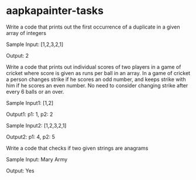 # aapkapainter-tasks

Write a code that prints out the first occurrence of a duplicate in a given array of integers

Sample Input: [1,2,3,2,1]

Output: 2

Write a code that prints out individual scores of two players in a game of cricket where score is given as runs per ball in an array. In a game of cricket a person changes strike if he scores an odd number, and keeps strike with him if he scores an even number. No need to consider changing strike after every 6 balls or an over.

Sample Input1: [1,2]

Output1: p1: 1, p2: 2

Sample Input2: [1,2,3,2,1]

Output2: p1: 4, p2: 5

Write a code that checks if two given strings are anagrams

Sample Input: Mary Army

Output: Yes
